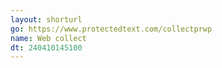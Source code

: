 ```yaml
---
layout: shorturl
go: https://www.protectedtext.com/collectprwp
name: Web collect
dt: 240410145100
---
```

